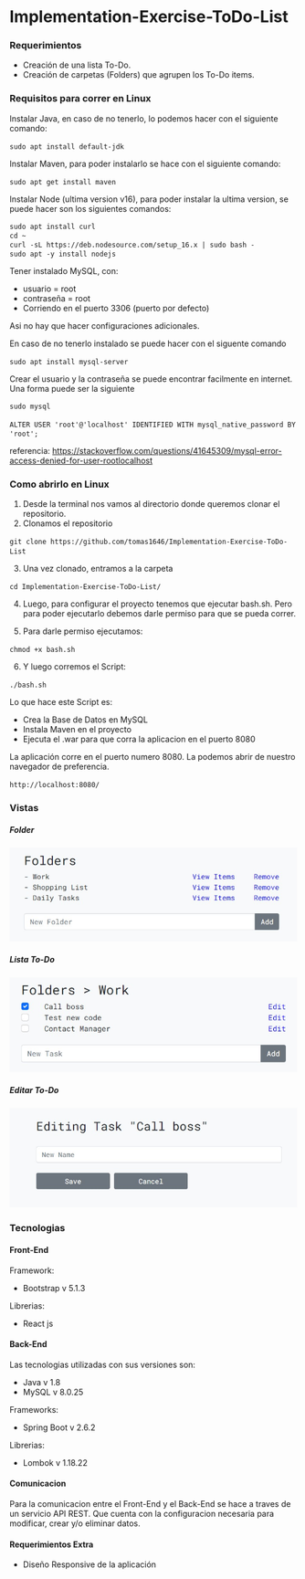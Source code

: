 # Implementation-Exercise-ToDo-List

### Requerimientos
* Creación de una lista To-Do.
* Creación de carpetas (Folders) que agrupen los To-Do items.

### Requisitos para correr en Linux
Instalar Java, en caso de no tenerlo, lo podemos hacer con el siguiente comando:

`sudo apt install default-jdk`

Instalar Maven, para poder instalarlo se hace con el siguiente comando:

`sudo apt get install maven`

Instalar Node (ultima version v16), para poder instalar la ultima version, se puede hacer son los siguientes comandos:

```
sudo apt install curl
cd ~
curl -sL https://deb.nodesource.com/setup_16.x | sudo bash -
sudo apt -y install nodejs
```

Tener instalado MySQL, con: 
* usuario = root
* contraseña = root 
* Corriendo en el puerto 3306 (puerto por defecto)

Asi no hay que hacer configuraciones adicionales.

En caso de no tenerlo instalado se puede hacer con el siguente comando

`sudo apt install mysql-server`

Crear el usuario y la contraseña se puede encontrar facilmente en internet. Una forma puede ser la siguiente

```
sudo mysql

ALTER USER 'root'@'localhost' IDENTIFIED WITH mysql_native_password BY 'root';
```

referencia: https://stackoverflow.com/questions/41645309/mysql-error-access-denied-for-user-rootlocalhost


### Como abrirlo en Linux
1. Desde la terminal nos vamos al directorio donde queremos clonar el repositorio.
2. Clonamos el repositorio

`git clone https://github.com/tomas1646/Implementation-Exercise-ToDo-List`

3. Una vez clonado, entramos a la carpeta

`cd Implementation-Exercise-ToDo-List/`

4. Luego, para configurar el proyecto tenemos que ejecutar bash.sh. Pero para poder ejecutarlo debemos darle permiso para que se pueda correr. 

5. Para darle permiso ejecutamos:

`chmod +x bash.sh`

6. Y luego corremos el Script:

`./bash.sh`

Lo que hace este Script es:
* Crea la Base de Datos en MySQL
* Instala Maven en el proyecto
* Ejecuta el .war para que corra la aplicacion en el puerto 8080

La aplicación corre en el puerto numero 8080. La podemos abrir de nuestro navegador de preferencia.

`http://localhost:8080/`

### Vistas

##### Folder
![Folder](https://github.com/tomas1646/Implementation-Exercise-ToDo-List/blob/master/img%20README/Folder.jpg "Folder")

##### Lista To-Do
![ToDo](https://github.com/tomas1646/Implementation-Exercise-ToDo-List/blob/master/img%20README/ToDo%20List.jpg "ToDo")

##### Editar To-Do
![Edit ToDo](https://github.com/tomas1646/Implementation-Exercise-ToDo-List/blob/master/img%20README/EditingTodo.jpg "Edit ToDo")

### Tecnologias

#### Front-End

Framework:
* Bootstrap v 5.1.3 

Librerias:
* React js


#### Back-End
Las tecnologias utilizadas con sus versiones son:
* Java v 1.8
* MySQL v 8.0.25

Frameworks:
* Spring Boot v 2.6.2

Librerias:
* Lombok v 1.18.22

#### Comunicacion
Para la comunicacion entre el Front-End y el Back-End se hace a traves de un servicio API REST. Que cuenta con la configuracion necesaria para modificar, crear y/o eliminar datos.

#### Requerimientos Extra

* Diseño Responsive de la aplicación
